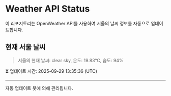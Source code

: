 
# Weather API Status

이 리포지토리는 OpenWeather API를 사용하여 서울의 날씨 정보를 자동으로 업데이트합니다.

## 현재 서울 날씨
> 서울의 현재 날씨: clear sky, 온도: 19.83°C, 습도: 94%

⏳ 업데이트 시간: 2025-09-29 13:35:36 (UTC)

---
자동 업데이트 봇에 의해 관리됩니다.
